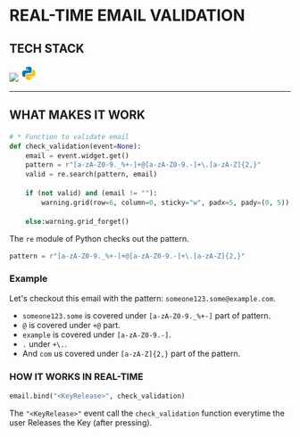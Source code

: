 # REAL-TIME EMAIL VALIDATION

## TECH STACK

<img src="docs/ctk.png" width="30">
<img src="docs/python.png" width="30">

---

## WHAT MAKES IT WORK

```py
# * Function to validate email
def check_validation(event=None):
    email = event.widget.get()
    pattern = r"[a-zA-Z0-9._%+-]+@[a-zA-Z0-9.-]+\.[a-zA-Z]{2,}"
    valid = re.search(pattern, email)

    if (not valid) and (email != ""):
        warning.grid(row=6, column=0, sticky="w", padx=5, pady=(0, 5))

    else:warning.grid_forget()
```

The `re` module of Python checks out the pattern.
```python
pattern = r"[a-zA-Z0-9._%+-]+@[a-zA-Z0-9.-]+\.[a-zA-Z]{2,}"
```

### Example

Let's checkout this email with the pattern: `someone123.some@example.com`.
- `someone123.some` is covered under `[a-zA-Z0-9._%+-]` part of pattern.
- `@` is covered under `+@` part.
- `example` is covered under `[a-zA-Z0-9.-]`.
- `.` under `+\.`.
- And `com` us covered under `[a-zA-Z]{2,}` part of the pattern.

### HOW IT WORKS IN REAL-TIME

```py
email.bind("<KeyRelease>", check_validation)
```

The `"<KeyRelease>"` event call the `check_validation` function everytime the user Releases the Key (after pressing).
